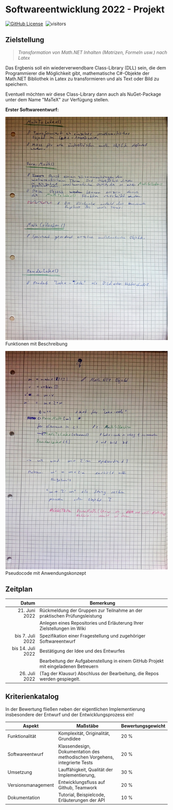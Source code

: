 # Softwareentwicklung 2022 - Projekt

[![GitHub License](https://img.shields.io/badge/license-MIT-green)](LICENSE)&nbsp;
![visitors](https://visitor-badge.laobi.icu/badge?page_id=Ifi-Softwareentwicklung-SoSe2022/SWE22_Projekt/devlop)&nbsp;
<!-- [![Nuget Package](https://img.shields.io/nuget/v/matex)](https://www.nuget.org/packages/matex)&nbsp; -->
<!-- ![Nuget Downloads](https://img.shields.io/nuget/dt/matex)&nbsp; -->

## Zielstellung

>*Transformation von Math.NET Inhalten (Matrizen, Formeln usw.) nach Latex*

Das Ergbenis soll ein wiederverwendbare Class-Library (DLL) sein, die dem Programmierer die Möglichkeit gibt, mathematische C#-Objekte der Math.NET Bibliothek in Latex zu transformieren und als Text oder Bild zu speichern.

Eventuell möchten wir diese Class-Library dann auch als NuGet-Package unter dem Name "MaTeX" zur Verfügung stellen.

**Erster Softwareentwurf:**

![](img/Funktionen+Beschreibung.jpeg)
Funktionen mit Beschreibung

![](img/Pseudocode+Anwendungskonzept.jpeg)
Pseudocode mit Anwendungskonzept

## Zeitplan

|             Datum | Bemerkung                                                                           |
| -----------------:| ----------------------------------------------------------------------------------- |
|     21. Juni 2022 | Rückmeldung der Gruppen zur Teilnahme an der praktischen Prüfungsleistung           |
|                   | Anlegen eines Repositories und Erläuterung Ihrer Zielstellungen im Wiki             |                   |                   |                                                                                     |
|  bis 7. Juli 2022 | Spezifikation einer Fragestellung und zugehöriger Softwareentwurf                   |
| bis 14. Juli 2022 | Bestätigung der Idee und des Entwurfes                                              |
|                   | Bearbeitung der Aufgabenstellung in einem GitHub Projekt mit eingeladenen Betreuern |
|     26. Juli 2022 | (Tag der Klausur) Abschluss der Bearbeitung, die Repos werden gespiegelt.           | 

## Kriterienkatalog

In der Bewertung fließen neben der eigentlichen Implementierung insbesondere der Entwurf und der Entwicklungsprozess ein!

| Aspekt             | Maßstäbe                                                                   | Bewertungsgewicht |
| ------------------ | -------------------------------------------------------------------------- | ----------------- |
| Funktionalität     | Komplexität, Originalität, Grundidee                                       | 20 %              |
| Softwareentwurf    | Klassendesign, Dokumentation des methodischen Vorgehens, integrierte Tests | 20 %              |
| Umsetzung          | Lauffähigkeit, Qualität der Implementierung,                               | 30 %              |
| Versionsmanagement | Entwicklungsfluss auf Github, Teamwork                                     | 20 %              |
| Dokumentation      | Tutorial, Beispielcode, Erläuterungen der API                              | 10 %              |
